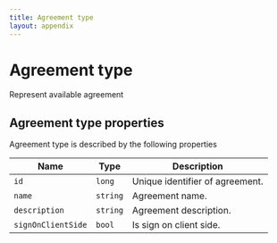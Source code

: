```yaml
---
title: Agreement type 
layout: appendix
---
```


#  Agreement type

Represent available agreement


## Agreement type properties

Agreement type is described by the following properties


Name            	 | Type      | Description
-----|---------------|----------------------
`id`            	 |`long`     | Unique identifier of agreement.
`name`      		 |`string`   | Agreement name.
`description`   	 |`string`   | Agreement description.
`signOnClientSide`   |`bool`     | Is sign on client side. 



